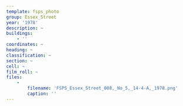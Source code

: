 ```yaml
---
template: fsps_photo
group: Essex_Street
year: '1978'
description: ~
buildings:
    - ''
coordinates: ~
heading: ~
classification: ~
section: ~
cell: ~
film_roll: ~
files:
    -
        filename: 'FSPS_Essex_Street_008,_No_5,_14-4-A,_1978.png'
        caption: ''
---
```

